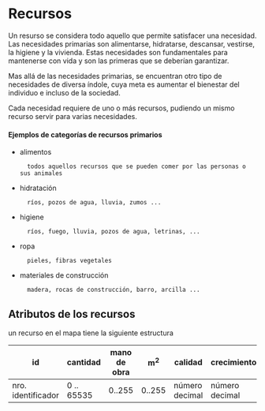 # Recursos

Un resurso se considera todo aquello que permite satisfacer una necesidad. Las necesidades primarias son alimentarse, hidratarse, descansar, vestirse, la higiene y la vivienda.
Estas necesidades son fundamentales para mantenerse con vida y son las primeras que se deberían garantizar.

Mas allá de las necesidades primarias, se encuentran otro tipo de necesidades de diversa índole, cuya meta es aumentar el bienestar del individuo e incluso de la sociedad.

Cada necesidad requiere de uno o más recursos, pudiendo un mismo recurso servir para varias necesidades.

#### Ejemplos de categorías de recursos primarios

- alimentos 

        todos aquellos recursos que se pueden comer por las personas o sus animales
- hidratación

        ríos, pozos de agua, lluvia, zumos ...

- higiene

        ríos, fuego, lluvia, pozos de agua, letrinas, ...

- ropa

        pieles, fibras vegetales

- materiales de construcción

        madera, rocas de construcción, barro, arcilla ...

## Atributos de los recursos

un recurso en el mapa tiene la siguiente estructura


| id | cantidad |mano de obra|m<sup>2</sup>| calidad | crecimiento |
|--|--|--|--|--|--|
|nro. identificador| 0 .. 65535| 0..255|0..255| número decimal| número decimal



